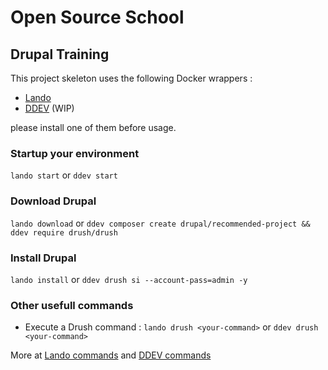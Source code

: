 # Open Source School
## Drupal Training

This project skeleton uses the following Docker wrappers :

- [Lando](https://lando.dev/)
- [DDEV](https://ddev.readthedocs.io/) (WIP)

please install one of them before usage.

### Startup your environment
`lando start` or `ddev start`

### Download Drupal
`lando download` or `ddev composer create drupal/recommended-project && ddev require drush/drush`

### Install Drupal
`lando install` or `ddev drush si --account-pass=admin -y`

### Other usefull commands
* Execute a Drush command : `lando drush <your-command>` or `ddev drush <your-command>`

More at [Lando commands](https://docs.lando.dev/basics/usage.html#default-commands) and [DDEV commands](https://ddev.readthedocs.io/en/stable/users/usage/cli/)
